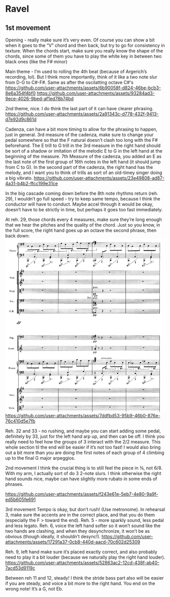 # Ravel
## 1st movement

Opening - really make sure it’s very even. Of course you can show a bit when it goes to the “V” chord and then back, but try to go for consistency in texture. When the chords start, make sure you really know the shape of the chords, since some of them you have to play the white key in between two black ones (like the F# minor)

Main theme - I’m used to rolling the 4th beat (because of Argerich’s recording, lol). But I think more importantly, think of it like a two note slur from D-G to C#-F#. Same as after the oscilatting octave C#'s
https://github.com/user-attachments/assets/6b90058f-d824-46be-bcb3-8e6a354f4bf0
https://github.com/user-attachments/assets/93284ad3-9ece-4026-9bed-af1ed78b74bd

2nd theme, nice. I do think the last part of it can have clearer phrasing.
https://github.com/user-attachments/assets/2a91343c-d778-432f-9413-d7e92d9c861d

Cadenza, can have a bit more timing to allow for the phrasing to happen, just in general. 3rd measure of the cadenza, make sure to change your pedal somewhere so that the F natural doesn’t clash too long with the F# beforehand. The E trill to G trill in the 3rd measure in the right hand should be sort of a shadow or imitation of the melodic E to G in the left hand at the beginning of the measure. 7th Measure of the cadenza, you added an E as the last note of the first group of 16th notes in the left hand (it should jump from C to G). In the second part of the cadenza, the right hand has the melody, and I want you to think of trills as sort of an old-timey singer doing a big vibrato.
https://github.com/user-attachments/assets/23e49808-ad87-4a31-b4b2-ffcc199e31ce

In the big cascade coming down before the 8th note rhythms return (reh. 29), I wouldn’t go full speed - try to keep same tempo, because I think the conductor will have to conduct. Maybe accel through it would be okay, doesn’t have to be strictly in time, but perhaps it goes too fast immediately.

At reh. 29, those chords every 4 measures, make sure they’re long enough that we hear the pitches and the quality of the chord. Just so you know, in the full score, the right hand goes up an octave the second phrase, then back down:
![ravel score](screenshot.png)
https://github.com/user-attachments/assets/7ddfbd53-95b9-46b0-876e-76c410d5e7fb

Reh. 32 and 33 - no rushing, and maybe you can start adding some pedal, definitely by 33, just for the left hand arp up, and then can be off. I think you really need to feel how the groups of 3 interact with the 2/2 measure. This whole section til the end will be easier if it’s not too fast! I would also bring out a bit more than you are doing the first notes of each group of 4 climbing up to the final G major arpeggios.


2nd movement
I think the crucial thing is to still feel the piece in ¾, not 6/8. With my arm, I actually sort of do 3 2-note slurs. I think otherwise the right hand sounds nice, maybe can have slightly more rubato in some ends of phrases.

https://github.com/user-attachments/assets/f243e61e-5eb7-4e80-9a9f-ed5b605fe691



3rd movement
Tempo is okay, but don’t rush! (Use metronome). In rehearsal 3, make sure the accents are in the correct place, and that you do them (especially the F > toward the end). Reh. 5 - more sparkly sound, less pedal and less legato. Reh. 6, voice the left hand softer so it won’t sound like the two hands are clashing, and when they desynchronize, it won’t be as obvious (though ideally, it shouldn’t desync!).
https://github.com/user-attachments/assets/17291a37-0cb8-440d-aacd-70c602d25309

Reh. 9, left hand make sure it’s placed exactly correct, and also probably need to play it a bit louder (because we naturally play the right hand louder).
https://github.com/user-attachments/assets/52863ac2-12cd-438f-ab40-7acd53d9119c

Between reh 11 and 12, steady! I think the stride bass part also will be easier if you are steady, and voice a bit more to the right hand.
You end on the wrong note! It’s a G, not Eb.


